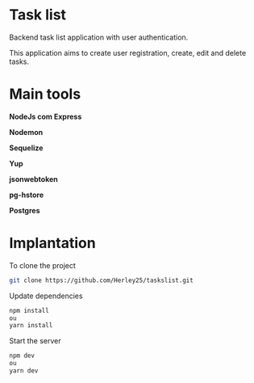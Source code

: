 # Task list

Backend task list application with user authentication.

This application aims to create user registration, create, edit and delete tasks.

# Main tools

**NodeJs com Express**

**Nodemon**

**Sequelize**

**Yup**

**jsonwebtoken**

**pg-hstore**

**Postgres**

# Implantation


To clone the project

```bash
git clone https://github.com/Herley25/taskslist.git
```
Update dependencies

```bash
npm install
ou
yarn install
```

Start the server
```bash
npm dev
ou
yarn dev
```

